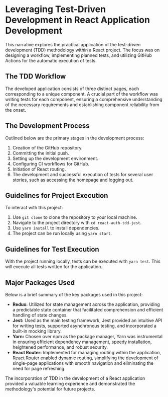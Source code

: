 # Leveraging Test-Driven Development in React Application Development

This narrative explores the practical application of the test-driven development (TDD) methodology within a React project. The focus was on designing a workflow, implementing planned tests, and utilizing GitHub Actions for the automatic execution of tests.

## The TDD Workflow

The developed application consists of three distinct pages, each corresponding to a unique component. A crucial part of the workflow was writing tests for each component, ensuring a comprehensive understanding of the necessary requirements and establishing component reliability from the onset.

## The Development Process

Outlined below are the primary stages in the development process:

1. Creation of the GitHub repository.
2. Committing the initial push.
3. Setting up the development environment.
4. Configuring CI workflows for GitHub.
5. Initiation of React routing.
6. The development and successful execution of tests for several user stories, such as accessing the homepage and logging out.

## Guidelines for Project Execution

To interact with this project:

1. Use `git clone` to clone the repository to your local machine.
2. Navigate to the project directory with `cd react-auth-tdd-jest`.
3. Use `yarn install` to install dependencies.
4. The project can be run locally using `yarn start`.

## Guidelines for Test Execution

With the project running locally, tests can be executed with `yarn test`. This will execute all tests written for the application.

## Major Packages Used

Below is a brief summary of the key packages used in this project:

- **Redux:** Utilized for state management across the application, providing a predictable state container that facilitated comprehension and efficient handling of state changes.
- **Jest:** Used as the main testing framework, Jest provided an intuitive API for writing tests, supported asynchronous testing, and incorporated a built-in mocking library.
- **Yarn:** Chosen over npm as the package manager, Yarn was instrumental in ensuring efficient dependency management, speedy installation, heightened performance, and robust security.
- **React Router:** Implemented for managing routing within the application, React Router enabled dynamic routing, simplifying the development of single-page applications with smooth navigation and eliminating the need for page refreshing.

The incorporation of TDD in the development of a React application provided a valuable learning experience and demonstrated the methodology's potential for future projects.
